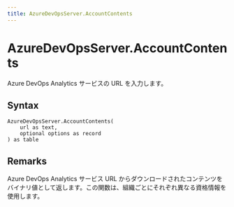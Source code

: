 ```yaml
---
title: AzureDevOpsServer.AccountContents
---
```


# AzureDevOpsServer.AccountContents


Azure DevOps Analytics サービスの URL を入力します。


## Syntax

```powerquery
AzureDevOpsServer.AccountContents(
    url as text,
    optional options as record
) as table
```


## Remarks

Azure DevOps Analytics サービス URL からダウンロードされたコンテンツをバイナリ値として返します。この関数は、組織ごとにそれぞれ異なる資格情報を使用します。


